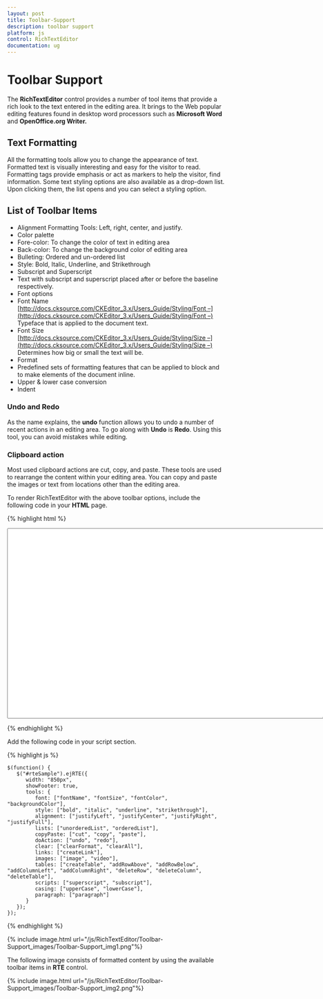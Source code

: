 ```yaml
---
layout: post
title: Toolbar-Support
description: toolbar support
platform: js
control: RichTextEditor
documentation: ug
---
```


# Toolbar Support

The **RichTextEditor** control provides a number of tool items that provide a rich look to the text entered in the editing area. It brings to the Web popular editing features found in desktop word processors such as **Microsoft Word** and **OpenOffice.org Writer.**

## Text Formatting 

All the formatting tools allow you to change the appearance of text. Formatted text is visually interesting and easy for the visitor to read. Formatting tags provide emphasis or act as markers to help the visitor, find information. Some text styling options are also available as a drop-down list. Upon clicking them, the list opens and you can select a styling option.

## List of Toolbar Items

* Alignment Formatting Tools: Left, right, center, and justify.
* Color palette
* Fore-color: To change the color of text in editing area
* Back-color: To change the background color of editing area
* Bulleting: Ordered and un-ordered list
* Style: Bold, Italic, Underline, and Strikethrough
* Subscript and Superscript 
* Text with subscript and superscript placed after or before the baseline respectively.
* Font options
* Font Name [http://docs.cksource.com/CKEditor_3.x/Users_Guide/Styling/Font –](http://docs.cksource.com/CKEditor_3.x/Users_Guide/Styling/Font –) Typeface that is applied to the document text.
* Font Size [http://docs.cksource.com/CKEditor_3.x/Users_Guide/Styling/Size –](http://docs.cksource.com/CKEditor_3.x/Users_Guide/Styling/Size –) Determines how big or small the text will be.
* Format
* Predefined sets of formatting features that can be applied to block and to make elements of the document inline.
* Upper & lower case conversion
* Indent



### Undo and Redo

As the name explains, the **undo** function allows you to undo a number of recent actions in an editing area. To go along with **Undo** is **Redo**. Using this tool, you can avoid mistakes while editing.

### Clipboard action

Most used clipboard actions are cut, copy, and paste. These tools are used to rearrange the content within your editing area. You can copy and paste the images or text from locations other than the editing area.

To render RichTextEditor with the above toolbar options, include the following code in your **HTML** page.



{% highlight html %}

<div>
   <textarea id="rteSample" rows="10" cols="30" style="width: 740px; height: 440px">
   </textarea>
</div>

{% endhighlight %}

Add the following code in your script section.

{% highlight js %}

    $(function() {
       $("#rteSample").ejRTE({
          width: "850px",
          showFooter: true,
          tools: {
             font: ["fontName", "fontSize", "fontColor", "backgroundColor"],
             style: ["bold", "italic", "underline", "strikethrough"],
             alignment: ["justifyLeft", "justifyCenter", "justifyRight", "justifyFull"],
             lists: ["unorderedList", "orderedList"],
             copyPaste: ["cut", "copy", "paste"],
             doAction: ["undo", "redo"],
             clear: ["clearFormat", "clearAll"],
             links: ["createLink"],
             images: ["image", "video"],
             tables: ["createTable", "addRowAbove", "addRowBelow", "addColumnLeft", "addColumnRight", "deleteRow", "deleteColumn", "deleteTable"],
             scripts: ["superscript", "subscript"],
             casing: ["upperCase", "lowerCase"],
             paragraph: ["paragraph"]
          }
       });
    });

{% endhighlight %}

{% include image.html url="/js/RichTextEditor/Toolbar-Support_images/Toolbar-Support_img1.png"%}

The following image consists of formatted content by using the available toolbar items in **RTE** control.

{% include image.html url="/js/RichTextEditor/Toolbar-Support_images/Toolbar-Support_img2.png"%}

